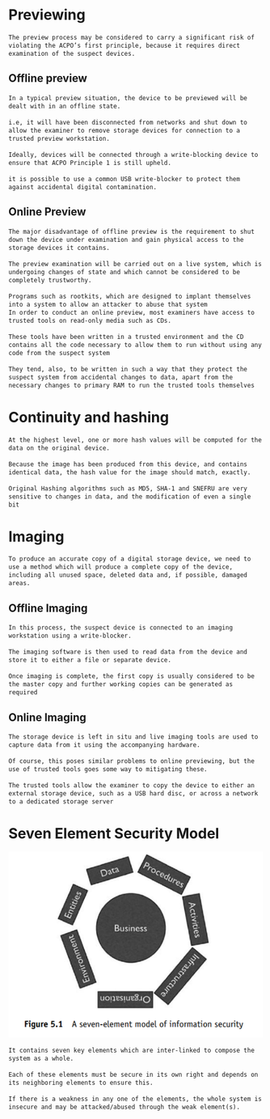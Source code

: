 # Previewing

    The preview process may be considered to carry a significant risk of violating the ACPO’s first principle, because it requires direct examination of the suspect devices.

## Offline preview

    In a typical preview situation, the device to be previewed will be dealt with in an offline state.

    i.e, it will have been disconnected from networks and shut down to allow the examiner to remove storage devices for connection to a trusted preview workstation.

    Ideally, devices will be connected through a write-blocking device to ensure that ACPO Principle 1 is still upheld.

    it is possible to use a common USB write-blocker to protect them against accidental digital contamination.

## Online Preview

    The major disadvantage of offline preview is the requirement to shut down the device under examination and gain physical access to the storage devices it contains.

    The preview examination will be carried out on a live system, which is undergoing changes of state and which cannot be considered to be completely trustworthy.

    Programs such as rootkits, which are designed to implant themselves into a system to allow an attacker to abuse that system
    In order to conduct an online preview, most examiners have access to trusted tools on read-only media such as CDs.

    These tools have been written in a trusted environment and the CD contains all the code necessary to allow them to run without using any code from the suspect system

    They tend, also, to be written in such a way that they protect the suspect system from accidental changes to data, apart from the necessary changes to primary RAM to run the trusted tools themselves

# Continuity and hashing

    At the highest level, one or more hash values will be computed for the data on the original device.

    Because the image has been produced from this device, and contains identical data, the hash value for the image should match, exactly.

    Original Hashing algorithms such as MD5, SHA-1 and SNEFRU are very sensitive to changes in data, and the modification of even a single bit

# Imaging

    To produce an accurate copy of a digital storage device, we need to use a method which will produce a complete copy of the device, including all unused space, deleted data and, if possible, damaged areas.

## Offline Imaging

    In this process, the suspect device is connected to an imaging workstation using a write-blocker.

    The imaging software is then used to read data from the device and store it to either a file or separate device.

    Once imaging is complete, the first copy is usually considered to be the master copy and further working copies can be generated as required

## Online Imaging

    The storage device is left in situ and live imaging tools are used to capture data from it using the accompanying hardware.

    Of course, this poses similar problems to online previewing, but the use of trusted tools goes some way to mitigating these.

    The trusted tools allow the examiner to copy the device to either an external storage device, such as a USB hard disc, or across a network to a dedicated storage server

# Seven Element Security Model

<img src="./Picture1.png" />

    It contains seven key elements which are inter-linked to compose the system as a whole.

    Each of these elements must be secure in its own right and depends on its neighboring elements to ensure this.

    If there is a weakness in any one of the elements, the whole system is insecure and may be attacked/abused through the weak element(s).
